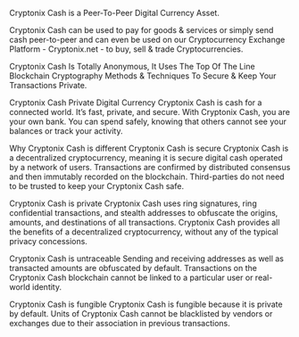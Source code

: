 Cryptonix Cash is a Peer-To-Peer Digital Currency Asset.

Cryptonix Cash can be used to pay for goods & services or simply send cash peer-to-peer and can even be used on our Cryptocurrency Exchange Platform - Cryptonix.net - to buy, sell & trade Cryptocurrencies.

Cryptonix Cash Is Totally Anonymous, It Uses The Top Of The Line Blockchain Cryptography Methods & Techniques To Secure & Keep Your Transactions Private.

Cryptonix Cash
Private Digital Currency
Cryptonix Cash is cash for a connected world. It’s fast, private, and secure. With Cryptonix Cash, you are your own bank. You can spend safely, knowing that others cannot see your balances or track your activity.

Why Cryptonix Cash is different
Cryptonix Cash is secure
Cryptonix Cash is a decentralized cryptocurrency, meaning it is secure digital cash operated by a network of users. Transactions are confirmed by distributed consensus and then immutably recorded on the blockchain. Third-parties do not need to be trusted to keep your Cryptonix Cash safe.

Cryptonix Cash is private
Cryptonix Cash uses ring signatures, ring confidential transactions, and stealth addresses to obfuscate the origins, amounts, and destinations of all transactions. Cryptonix Cash provides all the benefits of a decentralized cryptocurrency, without any of the typical privacy concessions.

Cryptonix Cash is untraceable
Sending and receiving addresses as well as transacted amounts are obfuscated by default. Transactions on the Cryptonix Cash blockchain cannot be linked to a particular user or real-world identity.

Cryptonix Cash is fungible
Cryptonix Cash is fungible because it is private by default. Units of Cryptonix Cash cannot be blacklisted by vendors or exchanges due to their association in previous transactions.
